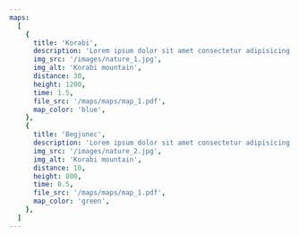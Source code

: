 ```yaml
---
maps:
  [
    {
      title: 'Korabi',
      description: 'Lorem ipsum dolor sit amet consectetur adipisicing elit. Harum laboriosam repellat illo?',
      img_src: '/images/nature_1.jpg',
      img_alt: 'Korabi mountain',
      distance: 30,
      height: 1200,
      time: 1.5,
      file_src: '/maps/maps/map_1.pdf',
      map_color: 'blue',
    },
    {
      title: 'Begjunec',
      description: 'Lorem ipsum dolor sit amet consectetur adipisicing elit. Harum laboriosam repellat illo?',
      img_src: '/images/nature_2.jpg',
      img_alt: 'Korabi mountain',
      distance: 10,
      height: 800,
      time: 0.5,
      file_src: '/maps/maps/map_1.pdf',
      map_color: 'green',
    },
  ]
---
```

